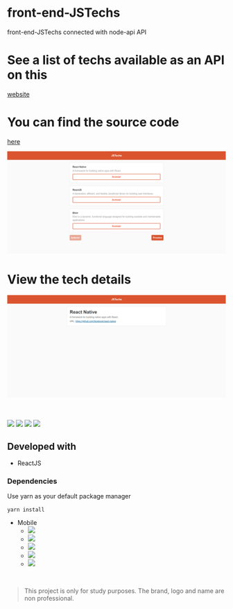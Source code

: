 # front-end-JSTechs
front-end-JSTechs connected with node-api API 

# See a list of techs available as an API on this 
<a href="https://node-api-jshuntt.herokuapp.com/api/products">website</a>

# You can find the source code
<a href="https://github.com/marcelogaldino/node-api">here</a>

<p align="center">
    <img src="/assets/App.png">
</p>

# View the tech details

<p align="center">
    <img src="/assets/webview.png">
</p>

<br>
<br>

<img src="https://img.shields.io/github/stars/marcelogaldino/front-end-JSTechs"/>
<img src="https://img.shields.io/github/forks/marcelogaldino/front-end-JSTechs"/>
<img src="https://img.shields.io/github/issues/marcelogaldino/front-end-JSTechs"/>
<img src="https://img.shields.io/github/license/marcelogaldino/front-end-JSTechs"/>

## Developed with

- ReactJS

### Dependencies

<p>
Use yarn as your default package manager

```
yarn install
``` 
</p>

- Mobile
    - <img src="https://img.shields.io/badge/react-^16.13.1-blue"/> 
    - <img src="https://img.shields.io/badge/reactDom-^16.13.1-blue"/> 
    - <img src="https://img.shields.io/badge/reactRouterDom-^5.1.2-blue"/> 
    - <img src="https://img.shields.io/badge/reactScripts-3.4.0-blue"/> 
    - <img src="https://img.shields.io/badge/axios-^0.19.2-blue"/> 

<br>


<blockquote alt="[ignore]">
<p>
This project is only for study purposes. The brand, logo and name are non professional.
</p>
</blockquote>
